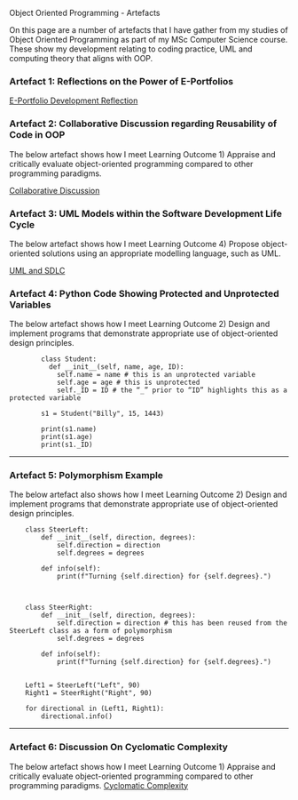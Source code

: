 Object Oriented Programming - Artefacts 

On this page are a number of artefacts that I have gather from my studies of Object Oriented Programming as part of my MSc Computer Science course. These show my development relating to coding practice, UML and computing theory that aligns with OOP.

### Artefact 1: Reflections on the Power of E-Portfolios

[E-Portfolio Development Reflection](/pdf/e_portfolio_development.pdf)


### Artefact 2: Collaborative Discussion regarding Reusability of Code in OOP

The below artefact shows how I meet Learning Outcome 1) Appraise and critically evaluate object-oriented programming compared to other programming paradigms.

[Collaborative Discussion](/pdf/collaborative_discussion.pdf)


### Artefact 3: UML Models within the Software Development Life Cycle

The below artefact shows how I meet Learning Outcome 4) Propose object-oriented solutions using an appropriate modelling language, such as UML.

[UML and SDLC](/pdf/uml_in_sdlc.pdf)


### Artefact 4: Python Code Showing Protected and Unprotected Variables

The below artefact shows how I meet Learning Outcome 2) Design and implement programs that demonstrate appropriate use of object-oriented design principles.

```
        class Student:
          def __init__(self, name, age, ID):
            self.name = name # this is an unprotected variable
            self.age = age # this is unprotected
            self._ID = ID # the “_” prior to “ID” highlights this as a protected variable
        
        s1 = Student("Billy", 15, 1443)
        
        print(s1.name)
        print(s1.age)
        print(s1._ID)
```

---
### Artefact 5: Polymorphism Example

The below artefact also shows how I meet Learning Outcome 2) Design and implement programs that demonstrate appropriate use of object-oriented design principles.

```
    class SteerLeft:
        def __init__(self, direction, degrees):
            self.direction = direction 
            self.degrees = degrees
    
        def info(self):
            print(f"Turning {self.direction} for {self.degrees}.")
    
    
    
    class SteerRight:
        def __init__(self, direction, degrees):
            self.direction = direction # this has been reused from the SteerLeft class as a form of polymorphism
            self.degrees = degrees
    
        def info(self):
            print(f"Turning {self.direction} for {self.degrees}.")
        
    
    Left1 = SteerLeft("Left", 90)
    Right1 = SteerRight("Right", 90)
    
    for directional in (Left1, Right1):
        directional.info()
```

---
### Artefact 6: Discussion On Cyclomatic Complexity

The below artefact shows how I meet Learning Outcome 1) Appraise and critically evaluate object-oriented programming compared to other programming paradigms.
[Cyclomatic Complexity](/pdf/cyclomatic_complexity.pdf)





